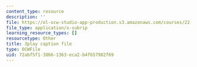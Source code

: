 ```yaml
---
content_type: resource
description: ''
file: https://ol-ocw-studio-app-production.s3.amazonaws.com/courses/22-01-introduction-to-nuclear-engineering-and-ionizing-radiation-fall-2016/72abf5f138661363eca2b4f657982f69_NXrGOd7gdMw.srt
file_type: application/x-subrip
learning_resource_types: []
resourcetype: Other
title: 3play caption file
type: OCWFile
uid: 72abf5f1-3866-1363-eca2-b4f657982f69
---
```


